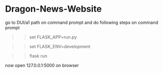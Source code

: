 # Dragon-News-Website

go to DUI/a1 path on command prompt and do following steps on command prompt

>>set FLASK_APP=run.py

>>set FLASK_ENV=development

>>flask run


now open 127.0.0.1:5000 on browser
